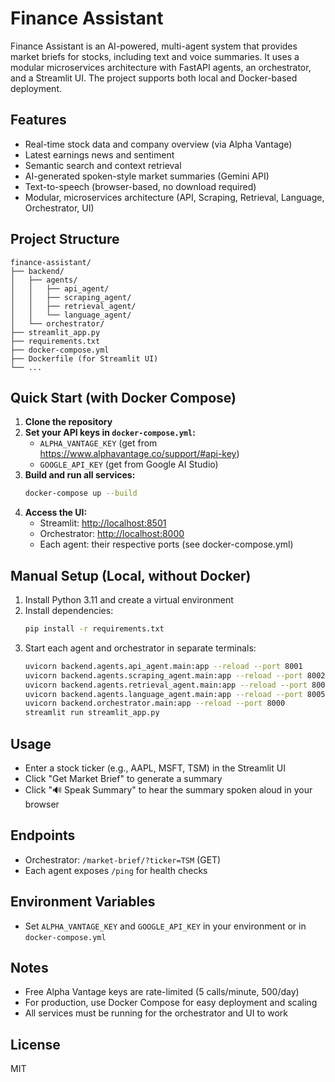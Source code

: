 # Finance Assistant

Finance Assistant is an AI-powered, multi-agent system that provides market briefs for stocks, including text and voice summaries. It uses a modular microservices architecture with FastAPI agents, an orchestrator, and a Streamlit UI. The project supports both local and Docker-based deployment.

## Features
- Real-time stock data and company overview (via Alpha Vantage)
- Latest earnings news and sentiment
- Semantic search and context retrieval
- AI-generated spoken-style market summaries (Gemini API)
- Text-to-speech (browser-based, no download required)
- Modular, microservices architecture (API, Scraping, Retrieval, Language, Orchestrator, UI)

## Project Structure
```
finance-assistant/
├── backend/
│   ├── agents/
│   │   ├── api_agent/
│   │   ├── scraping_agent/
│   │   ├── retrieval_agent/
│   │   └── language_agent/
│   └── orchestrator/
├── streamlit_app.py
├── requirements.txt
├── docker-compose.yml
├── Dockerfile (for Streamlit UI)
└── ...
```

## Quick Start (with Docker Compose)

1. **Clone the repository**
2. **Set your API keys in `docker-compose.yml`:**
   - `ALPHA_VANTAGE_KEY` (get from https://www.alphavantage.co/support/#api-key)
   - `GOOGLE_API_KEY` (get from Google AI Studio)
3. **Build and run all services:**
   ```bash
   docker-compose up --build
   ```
4. **Access the UI:**
   - Streamlit: [http://localhost:8501](http://localhost:8501)
   - Orchestrator: [http://localhost:8000](http://localhost:8000)
   - Each agent: their respective ports (see docker-compose.yml)

## Manual Setup (Local, without Docker)
1. Install Python 3.11 and create a virtual environment
2. Install dependencies:
   ```bash
   pip install -r requirements.txt
   ```
3. Start each agent and orchestrator in separate terminals:
   ```bash
   uvicorn backend.agents.api_agent.main:app --reload --port 8001
   uvicorn backend.agents.scraping_agent.main:app --reload --port 8002
   uvicorn backend.agents.retrieval_agent.main:app --reload --port 8003
   uvicorn backend.agents.language_agent.main:app --reload --port 8005
   uvicorn backend.orchestrator.main:app --reload --port 8000
   streamlit run streamlit_app.py
   ```

## Usage
- Enter a stock ticker (e.g., AAPL, MSFT, TSM) in the Streamlit UI
- Click "Get Market Brief" to generate a summary
- Click "🔊 Speak Summary" to hear the summary spoken aloud in your browser

## Endpoints
- Orchestrator: `/market-brief/?ticker=TSM` (GET)
- Each agent exposes `/ping` for health checks

## Environment Variables
- Set `ALPHA_VANTAGE_KEY` and `GOOGLE_API_KEY` in your environment or in `docker-compose.yml`

## Notes
- Free Alpha Vantage keys are rate-limited (5 calls/minute, 500/day)
- For production, use Docker Compose for easy deployment and scaling
- All services must be running for the orchestrator and UI to work

## License
MIT
